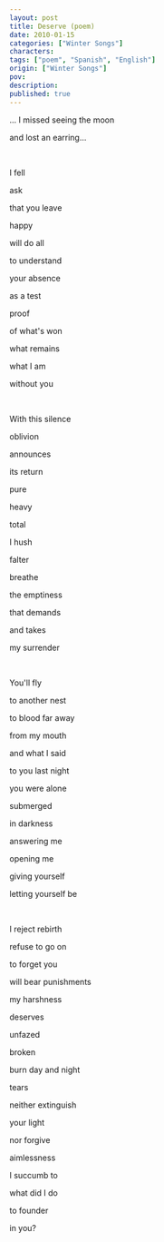 ```yaml
---
layout: post
title: Deserve (poem)
date: 2010-01-15
categories: ["Winter Songs"]
characters: 
tags: ["poem", "Spanish", "English"]
origin: ["Winter Songs"]
pov: 
description: 
published: true
---
```


... I missed seeing the moon

and lost an earring...

<br>

I fell

ask

that you leave

happy

will do all

to understand

your absence

as a test

proof

of what's won

what remains

what I am

without you

<br>

With this silence

oblivion

announces

its return

pure

heavy

total

I hush

falter

breathe

the emptiness

that demands

and takes

my surrender

<br>

You'll fly

to another nest

to blood far away

from my mouth

and what I said

to you last night

you were alone

submerged

in darkness

answering me

opening me

giving yourself

letting yourself be

<br>

I reject rebirth

refuse to go on

to forget you

will bear punishments

my harshness

deserves

unfazed

broken

burn day and night

tears

neither extinguish

your light

nor forgive

aimlessness

I succumb to

what did I do

to founder

in you?
